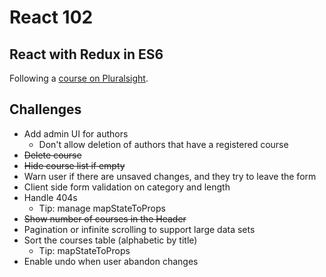 # React 102
## React with Redux in ES6
Following a [course on Pluralsight](https://app.pluralsight.com/library/courses/react-redux-react-router-es6).

## Challenges
- Add admin UI for authors
  - Don't allow deletion of authors that have a registered course
- ~~Delete course~~
- ~~Hide course list if empty~~
- Warn user if there are unsaved changes, and they try to leave the form
- Client side form validation on category and length
- Handle 404s
  - Tip: manage mapStateToProps
- ~~Show number of courses in the Header~~
- Pagination or infinite scrolling to support large data sets
- Sort the courses table (alphabetic by title)
  - Tip: mapStateToProps
- Enable undo when user abandon changes
